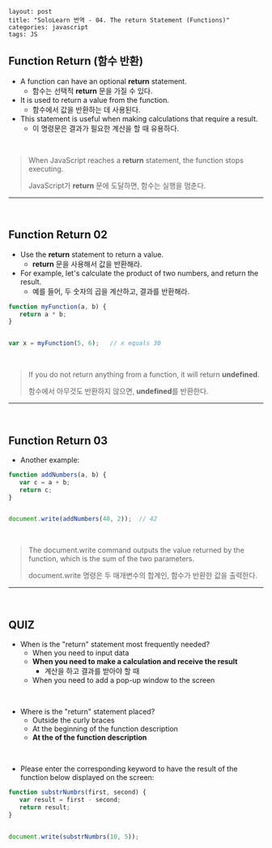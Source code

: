 ```
layout: post
title: "SoloLearn 번역 - 04. The return Statement (Functions)"
categories: javascript
tags: JS
```

## Function Return (함수 반환)

- A function can have an optional **return** statement.
  - 함수는 선택적 **return** 문을 가질 수 있다.
- It is used to return a value from the function.
  - 함수에서 값을 반환하는 데 사용된다.
- This statement is useful when making calculations that require a result.
  - 이 명령문은 결과가 필요한 계산을 할 때 유용하다.

<br>

> When JavaScript reaches a **return** statement, the function stops executing.
>
> JavaScript가 **return** 문에 도달하면, 함수는 실행을 멈춘다.

------

<br>

## Function Return 02

- Use the **return** statement to return a value.
  - **return** 문을 사용해서 값을 반환해라.
- For example, let's calculate the product of two numbers, and return the result.
  - 예를 들어, 두 숫자의 곱을 계산하고, 결과를 반환해라.

```js
function myFunction(a, b) {
   return a * b;
}


var x = myFunction(5, 6);	// x equals 30
```

<br>

> If you do not return anything from a function, it will return **undefined**.
>
> 함수에서 아무것도 반환하지 않으면, **undefined**를 반환한다.

------

<br>

## Function Return 03

- Another example:

```js
function addNumbers(a, b) {
   var c = a + b;
   return c;
}


document.write(addNumbers(40, 2));	// 42
```

<br>

> The document.write command outputs the value returned by the function, which is the sum of the two parameters.
>
> document.write 명령은 두 매개변수의 합계인, 함수가 반환한 값을 출력한다.

------

<br>

## QUIZ

- When is the "return" statement most frequently needed?
  - When you need to input data
  - **When you need to make a calculation and receive the result**
    - 계산을 하고 결과를 받아야 할 때
  - When you need to add a pop-up window to the screen

<br>

- Where is the "return" statement placed?
  - Outside the curly braces
  - At the beginning of the function description
  - **At the of the function description**

<br>

- Please enter the corresponding keyword to have the result of the function below displayed on the screen:

```js
function substrNumbrs(first, second) {
   var result = first - second;
   return result;
}


document.write(substrNumbrs(10, 5));
```

<br>